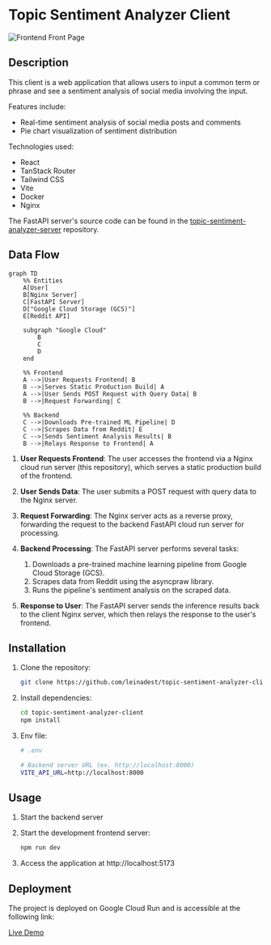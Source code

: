 # Topic Sentiment Analyzer Client

![Frontend Front Page](https://i.imgur.com/HgJjDk4.png)

## Description

This client is a web application that allows users to input a common term or phrase and see a sentiment analysis of social media involving the input.

Features include:

- Real-time sentiment analysis of social media posts and comments
- Pie chart visualization of sentiment distribution

Technologies used:

- React
- TanStack Router
- Tailwind CSS
- Vite
- Docker
- Nginx

The FastAPI server's source code can be found in the [topic-sentiment-analyzer-server](https://github.com/leinadest/topic-sentiment-analyzer-server) repository.

## Data Flow

```mermaid
graph TD
    %% Entities
    A[User]
    B[Nginx Server]
    C[FastAPI Server]
    D["Google Cloud Storage (GCS)"]
    E[Reddit API]

    subgraph "Google Cloud"
        B
        C
        D
    end

    %% Frontend
    A -->|User Requests Frontend| B
    B -->|Serves Static Production Build| A
    A -->|User Sends POST Request with Query Data| B
    B -->|Request Forwarding| C

    %% Backend
    C -->|Downloads Pre-trained ML Pipeline| D
    C -->|Scrapes Data from Reddit| E
    C -->|Sends Sentiment Analysis Results| B
    B -->|Relays Response to Frontend| A
```

1. **User Requests Frontend**: The user accesses the frontend via a Nginx cloud run server (this repository), which serves a static production build of the frontend.

2. **User Sends Data**: The user submits a POST request with query data to the Nginx server.

3. **Request Forwarding**: The Nginx server acts as a reverse proxy, forwarding the request to the backend FastAPI cloud run server for processing.

4. **Backend Processing**: The FastAPI server performs several tasks:

   1. Downloads a pre-trained machine learning pipeline from Google Cloud Storage (GCS).
   2. Scrapes data from Reddit using the asyncpraw library.
   3. Runs the pipeline's sentiment analysis on the scraped data.

5. **Response to User**: The FastAPI server sends the inference results back to the client Nginx server, which then relays the response to the user's frontend.

## Installation

1. Clone the repository:

   ```bash
   git clone https://github.com/leinadest/topic-sentiment-analyzer-client.git
   ```

2. Install dependencies:

   ```bash
   cd topic-sentiment-analyzer-client
   npm install
   ```

3. Env file:

   ```bash
   # .env

   # Backend server URL (ex. http://localhost:8000)
   VITE_API_URL=http://localhost:8000
   ```

## Usage

1. Start the backend server

2. Start the development frontend server:

   ```bash
   npm run dev
   ```

3. Access the application at http://localhost:5173

## Deployment

The project is deployed on Google Cloud Run and is accessible at the following link:

[Live Demo](https://topic-sentiment-analyzer-client-148621174923.us-central1.run.app/)
